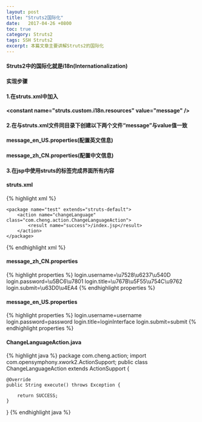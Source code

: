 ```yaml
---
layout: post
title: "Struts2国际化"
date:   2017-04-26 +0800
toc: true
category: Struts2
tags: SSH Struts2
excerpt: 本篇文章主要讲解Struts2的国际化
---
```

#### Struts2中的国际化就是i18n(Internationalization)
#### 实现步骤
#### 1.在struts.xml中加入
#### \<constant name="struts.custom.i18n.resources" value="message" />
#### 2.在与struts.xml文件同目录下创建以下两个文件“message”与value值一致
#### message_en_US.properties(配置英文信息)
#### message_zh_CN.properties(配置中文信息)
#### 3.在jsp中使用struts的标签完成界面所有内容

#### struts.xml
{% highlight xml %}
<struts>
    <constant name="struts.custom.i18n.resources" value="message"></constant>

    <package name="test" extends="struts-default">
        <action name="changeLanguage" class="com.cheng.action.ChangeLanguageAction">
            <result name="success">/index.jsp</result>
        </action>
    </package>
</struts>
{% endhighlight xml %}

#### message_zh_CN.properties
{% highlight properties %}
login.username=\u7528\u6237\u540D
login.password=\u5BC6\u7801
login.title=\u767B\u5F55\u754C\u9762
login.submit=\u63D0\u4EA4
{% endhighlight properties %}

#### message_en_US.properties
{% highlight properties %}
login.username=username
login.password=password
login.title=loginInterface
login.submit=submit
{% endhighlight properties %}

#### ChangeLanguageAction.java
{% highlight java %}
package com.cheng.action;
import com.opensymphony.xwork2.ActionSupport;
public class ChangeLanguageAction extends ActionSupport {

    @Override
    public String execute() throws Exception {

        return SUCCESS;
    }
}
{% endhighlight java %}